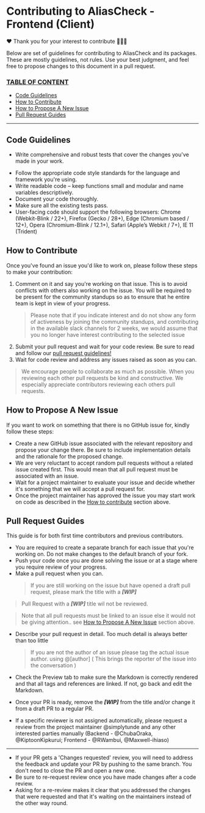 # Contributing to AliasCheck - Frontend (Client)

❤ Thank you for your interest to contribute 🎉🎉🎉

Below are set of guidelines for contributing to AliasCheck and its packages. These are mostly guidelines, not rules. Use your best judgment, and feel free to propose changes to this document in a pull request.

### <u>TABLE OF CONTENT</u>

- <a href="#codeGuidelines">Code Guidelines</a>
- <a href="#contributing">How to Contribute</a>
- <a href="#proposeIssue">How to Propose A New Issue</a>
- <a href="#PRGuides">Pull Request Guides</a>

---

## <b id="codeGuidelines">Code Guidelines</b>

- Write comprehensive and robust tests that cover the changes you've made in your work.

* Follow the appropriate code style standards for the language and framework you're using.
* Write readable code – keep functions small and modular and name variables descriptively.
* Document your code thoroughly.
* Make sure all the existing tests pass.
* User-facing code should support the following browsers:
  Chrome (Webkit-Blink / 22+),
  Firefox (Gecko / 28+),
  Edge (Chromium based / 12+),
  Opera (Chromium-Blink / 12.1+),
  Safari (Apple’s Webkit / 7+),
  IE 11 (Trident)

## <b id="contributing">How to Contribute</b>

Once you've found an issue you'd like to work on, please follow these steps to make your contribution:

1. Comment on it and say you're working on that issue. This is to avoid conflicts with others also working on the issue. You will be required to be present for the community standups so as to ensure that he entire team is kept in view of your progress.
   > Please note that if you indicate interest and do not show any form of activeness by joining the community standups, and contributing in the available slack channels for 2 weeks, we would assume that you no longer have interest contributing to the selected issue
2. Submit your pull request and wait for your code review. Be sure to read and follow our <a href="#PRGuides">pull request guidelines!</a>
3. Wait for code review and address any issues raised as soon as you can.

> We encourage people to collaborate as much as possible. When you reviewing each other pull requests be kind and constructive. We especially appreciate contributors reviewing each others pull requests.

## <b id="proposeIssue">How to Propose A New Issue</b>

If you want to work on something that there is no GitHub issue for, kindly follow these steps:

- Create a new GitHub issue associated with the relevant repository and propose your change there. Be sure to include implementation details and the rationale for the proposed change.
- We are very reluctant to accept random pull requests without a related issue created first. This would mean that all pull request must be associated with an issue.
- Wait for a project maintainer to evaluate your issue and decide whether it's something that we will accept a pull request for.
- Once the project maintainer has approved the issue you may start work on code as described in the <a href="#contributing">How to contribute</a> section above.

## <b id="PRGuides">Pull Request Guides</b>

This guide is for both first time contributors and previous contributors.

- You are required to create a separate branch for each issue that you're working on. Do not make changes to the default branch of your fork.
- Push your code once you are done solving the issue or at a stage where you require review of your progress.
- Make a pull request when you can.
  > If you are still working on the issue but have opened a draft pull request, please mark the title with a <i><strong>[WIP]</strong></i>

> Pull Request with a <i><strong>[WIP]</strong></i> title wil not be reviewed.

> Note that all pull requests must be linked to an issue else it would not be giving attention.. see <a href="#proposeIssue">How to Propose A New Issue</a> section above.

- Describe your pull request in detail. Too much detail is always better than too little

  > If you are not the author of an issue please tag the actual issue author. using @[author] ( This brings the reporter of the issue into the conversation )

- Check the Preview tab to make sure the Markdown is correctly rendered and that all tags and references are linked. If not, go back and edit the Markdown.

- Once your PR is ready, remove the <i><strong>[WIP]</strong></i> from the title and/or change it from a draft PR to a regular PR.
- If a specific reviewer is not assigned automatically, please request a review from the project maintainer @simplytunde and any other interested parties manually (Backend - @ChubaOraka, @KiptoonKipkurui; Frontend - @RWambui, @Maxwell-ihiaso)

---

- If your PR gets a 'Changes requested' review, you will need to address the feedback and update your PR by pushing to the same branch. You don't need to close the PR and open a new one.
- Be sure to re-request review once you have made changes after a code review.
- Asking for a re-review makes it clear that you addressed the changes that were requested and that it's waiting on the maintainers instead of the other way round.

